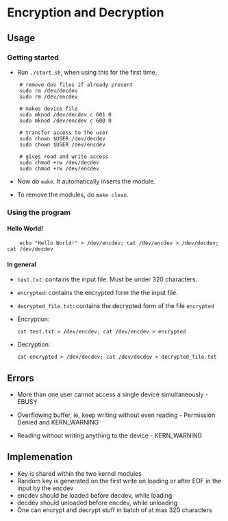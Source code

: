 # Encryption and Decryption

## Usage

### Getting started

- Run `./start.sh`, when using this for the first time. 

```
    # remove dev files if already present
    sudo rm /dev/decdev
    sudo rm /dev/encdev

    # makes device file
    sudo mknod /dev/decdev c 601 0
    sudo mknod /dev/encdev c 600 0

    # transfer access to the user
    sudo chown $USER /dev/decdev
    sudo chown $USER /dev/encdev

    # gives read and write access
    sudo chmod +rw /dev/decdev
    sudo chmod +rw /dev/encdev
```

- Now do `make`. It automatically inserts the module.   

- To remove the modules, do `make clean`.   

### Using the program

#### Hello World!

```
    echo "Hello World!" > /dev/encdev; cat /dev/encdev > /dev/decdev; cat /dev/decdev
```

#### In general
 
- `test.txt`: contains the input file. Must be under 320 characters. 
- `encrypted`: contains the encrypted form the the input file. 
- `decrypted_file.txt`: contains the decrypted form of the file `encrypted`  

- Encryption:  

    `cat test.txt > /dev/encdev; cat /dev/encdev > encrypted`

- Decryption:  

    `cat encrypted > /dev/decdev; cat /dev/decdev > decrypted_file.txt`


## Errors

- More than one user cannot access a single device simultaneously - EBUSY

- Overflowing buffer, ie, keep writing without even reading - Permission Denied and KERN_WARNING

- Reading without writing anything to the device - KERN_WARNING


## Implemenation

- Key is shared within the two kernel modules
- Random key is generated on the first write on loading or after EOF in the input by the encdev
- encdev should be loaded before decdev, while loading
- decdev should  unloaded before encdev, while unloading
- One can encrypt and decrypt stuff in batch of at max 320 characters
